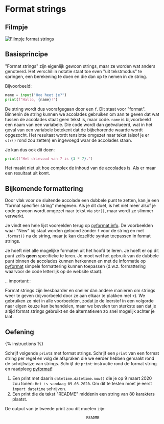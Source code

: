 # Format strings

## Filmpje
[![Filmpje format strings](https://i9.ytimg.com/vi/twnAT5DmJVY/mq1.jpg?sqp=CImm7fMF&rs=AOn4CLDNZxPQ1P2iyT9WNRGGYPAIQvUpXQ)](https://youtu.be/KFTUIlb0Sk4)

## Basisprincipe
"Format strings" zijn eigenlijk gewoon strings, maar ze worden wat anders genoteerd. Het verschil in notatie staat toe even "uit tekstmodus" te springen, een berekening te doen en die dan op te nemen in de string.

Bijvoorbeeld:

```python
name = input("Hoe heet je?")
print(f"Hallo, {name}!")
```

De string wordt dus voorafgegaan door een `f`. Dit staat voor "format". Binnenin de string kunnen we accolades gebruiken om aan te geven dat wat tussen de accolades staat geen tekst is, maar code. `name` is bijvoorbeeld een naam van een variabele. Die code wordt dan geëvalueerd, wat in het geval van een variabele betekent dat de bijbehorende waarde wordt opgezocht. Het resultaat wordt tenslotte omgezet naar tekst (alsof je er `str()` rond zou zetten) en ingevoegd waar de accolades staan.

Je kan dus ook dit doen:

```python
print(f"Het drievoud van 7 is {3 * 7}.")
```

Het maakt niet uit hoe complex de inhoud van de accolades is. Als er maar een resultaat uit komt.

## Bijkomende formattering
Door vlak voor de sluitende accolade een dubbele punt te zetten, kan je een "format specifier string" meegeven. Als je dit doet, is het niet meer alsof je code gewoon wordt omgezet naar tekst via `str()`, maar wordt ze slimmer verwerkt.

Je vindt een hele lijst vooreelden terug op [pyformat.info](https://pyformat.info/). De voorbeelden waar "New" bij staat worden getoond zonder `f` voor de string en met `.format()` na de string, maar je kan dezelfde syntax toepassen in format strings.

Je hoeft niet alle mogelijke formaten uit het hoofd te leren. Je hoeft er op dit punt zelfs **geen** specifieke te leren. Je moet wel het gebruik van de dubbele punt binnen de accolades kunnen herkennen en met de informatie op [pyformat](https://pyformat.info/) simpele formattering kunnen toepassen (d.w.z. formattering waarvoor de code letterlijk op de website staat).

.. important::

   Format strings zijn leesbaarder en sneller dan andere manieren om strings weer te geven (bijvoorbeeld door ze aan elkaar te plakken met `+`). We gebruiken ze niet in alle voorbeelden, zodat je de leerstof in een volgorde naar eigen keuze kan behandelen, maar we bevelen ten sterkste aan dat je altijd format strings gebruikt en de alternatieven zo snel mogelijk achter je laat.

## Oefening
{% instructions %}

Schrijf volgende `print`s met format strings. Schrijf een `print` van een format string per regel en volg de afspraken die we eerder hebben gemaakt rond de schrijfwijze van strings. Schrijf de `print`-instructie rond de format string en raadpleeg [pyformat](https://pyformat.info/)!

1. Een print met daarin `datetime.datetime.now()` die je op 9 maart 2020 zou tonen: `Het is vandaag 09-03-2020`. Om dit te testen moet je eerst `import datetime` schrijven.
2. Een print die de tekst "README" middenin een string van 80 karakters plaatst.

De output van je tweede print zou dit moeten zijn:
```text
                                     README                                     
```
